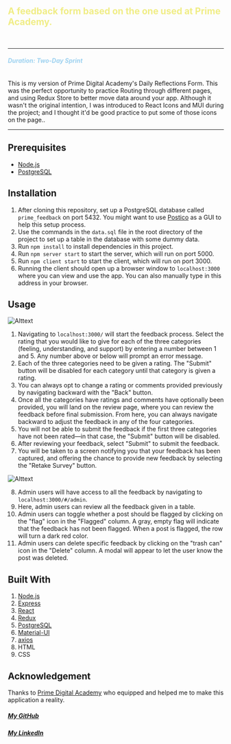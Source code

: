 
## <b><span style="color:#F0ED86">A feedback form based on the one used at Prime Academy.</b>
<br />

---

#### <span style="color: #9ED2F0">_Duration: Two-Day Sprint_</span>
  
<br />
This is my version of Prime Digital Academy's Daily Reflections Form.  This was the perfect opportunity to practice Routing through different pages, and using Redux Store to better move data around your app. Although it wasn't the original intention, I was introduced to React Icons and MUI during the project; and I thought it'd be good practice to put some of those icons on the page..

<br />
  
---
  
## Prerequisites

- [Node.js](https://nodejs.org/en/)
- [PostgreSQL](https://www.postgresql.org/)

## Installation

1. After cloning this repository, set up a PostgreSQL database called `prime_feedback` on port 5432. You might want to use [Postico](https://eggerapps.at/postico/) as a GUI to help this setup process.
2. Use the commands in the `data.sql` file in the root directory of the project to set up a table in the database with some dummy data.
3. Run `npm install` to install dependencies in this project.
4. Run `npm server start` to start the server, which will run on port 5000.
5. Run `npm client start` to start the client, which will run on port 3000.
6. Running the client should open up a browser window to `localhost:3000` where you can view and use the app. You can also manually type in this address in your browser.

## Usage
  
![Alttext](https://media2.giphy.com/media/yuNbS9vj4SnTEnM3XX/giphy.gif)

1. Navigating to `localhost:3000/` will start the feedback process. Select the rating that you would like to give for each of the three categories (feeling, understanding, and support) by entering a number between 1 and 5. Any number above or below will prompt an error message. 
2. Each of the three categories need to be given a rating. The "Submit" button will be disabled for each category until that category is given a rating.
3. You can always opt to change a rating or comments provided previously by navigating backward with the "Back" button.
4. Once all the categories have ratings and comments have optionally been provided, you will land on the review page, where you can review the feedback before final submission. From here, you can always navigate backward to adjust the feedback in any of the four categories.
5. You will not be able to submit the feedback if the first three categories have not been rated—in that case, the "Submit" button will be disabled.
6. After reviewing your feedback, select "Submit" to submit the feedback.
7. You will be taken to a screen notifying you that your feedback has been captured, and offering the chance to provide new feedback by selecting the "Retake Survey" button.
  
  
![Alttext](https://media0.giphy.com/media/QWiFe0D5anpfUiqNz8/giphy.gif)
  
8. Admin users will have access to all the feedback by navigating to `localhost:3000/#/admin`.
9. Here, admin users can review all the feedback given in a table.
10. Admin users can toggle whether a post should be flagged by clicking on the "flag" icon in the "Flagged" column. A gray, empty flag will indicate that the feedback has not been flagged. When a post is flagged, the row will turn a dark red color.
11. Admin users can delete specific feedback by clicking on the "trash can" icon in the "Delete" column. A modal will appear to let the user know the post was deleted.

## Built With

1. [Node.js](https://nodejs.org/en/)
2. [Express](https://expressjs.com/)
3. [React](https://reactjs.org/)
4. [Redux](https://redux.js.org/)
5. [PostgreSQL](https://www.postgresql.org/)
6. [Material-UI](https://mui.com/)
7. [axios](https://www.npmjs.com/package/axios)
8. HTML
9. CSS

## Acknowledgement

Thanks to [Prime Digital Academy](www.primeacademy.io) who equipped and helped me to make this application a reality.


  

##### _[My GitHub](https://github.com/franckbushbaum)_ 
##### _[My LinkedIn](https://www.linkedin.com/in/franck-bushbaum-482b16220/)_ 
